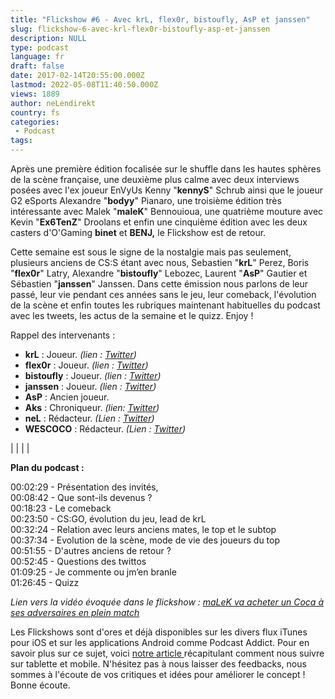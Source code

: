 ```yaml
---
title: "Flickshow #6 - Avec krL, flex0r, bistoufly, AsP et janssen"
slug: flickshow-6-avec-krl-flex0r-bistoufly-asp-et-janssen
description: NULL
type: podcast
language: fr
draft: false
date: 2017-02-14T20:55:00.000Z
lastmod: 2022-05-08T11:40:50.000Z
views: 1889
author: neLendirekt
country: fs
categories:
 - Podcast
tags:
---
```

Après une première édition focalisée sur le shuffle dans les hautes sphères de la scène française, une deuxième plus calme avec deux interviews posées avec l'ex joueur EnVyUs Kenny "**kennyS**" Schrub ainsi que le joueur G2 eSports Alexandre "**bodyy**" Pianaro, une troisième édition très intéressante avec Malek "**maleK**" Bennouioua, une quatrième mouture avec Kevin "**Ex6TenZ**" Droolans et enfin une cinquième édition avec les deux casters d'O'Gaming **binet** et **BENJ,** le Flickshow est de retour. 

Cette semaine est sous le signe de la nostalgie mais pas seulement, plusieurs anciens de CS:S étant avec nous, Sebastien "**krL**" Perez, Boris "**flex0r**" Latry, Alexandre "**bistoufly**" Lebozec, Laurent "**AsP**" Gautier et Sébastien "**janssen**" Janssen. Dans cette émission nous parlons de leur passé, leur vie pendant ces années sans le jeu, leur comeback, l'évolution de la scène et enfin toutes les rubriques maintenant habituelles du podcast avec les tweets, les actus de la semaine et le quizz. Enjoy !

Rappel des intervenants :

* **krL** : Joueur. _(lien : [Twitter](https://twitter.com/Perez%5FSebastien))_
* **flex0r** : Joueur. _(lien : [Twitter](https://twitter.com/flex0rCSGO))_
* **bistoufly** : Joueur. _(lien : [Twitter](https://twitter.com/bistoufly%5Fcs))_
* **janssen** : Joueur. _(lien : [Twitter](https://twitter.com/janssen%5Fcsgo))_
* **AsP** : Ancien joueur.
* **Aks** : Chroniqueur. _(lien: [Twitter](https://twitter.com/Aks%5Fcsgo))_
* **neL** : Rédacteur. _(Lien : [Twitter](https://twitter.com/neLendirekt))_
* **WESCOCO** : Rédacteur. _(Lien : [Twitter](https://twitter.com/WESCOCO%5F))_

|  |
|  |

  
**Plan du podcast :**

00:02:29 - Présentation des invités,  
00:08:42 - Que sont-ils devenus ?  
00:18:23 - Le comeback  
00:23:50 - CS:GO, évolution du jeu, lead de krL  
00:32:24 - Relation avec leurs anciens mates, le top et le subtop  
00:37:34 - Evolution de la scène, mode de vie des joueurs du top  
00:51:55 - D'autres anciens de retour ?  
00:52:45 - Questions des twittos  
01:09:25 - Je commente ou jm’en branle  
01:26:45 - Quizz

_Lien vers la vidéo évoquée dans le flickshow : [maLeK va acheter un Coca à ses adversaires en plein match](http://www.dailymotion.com/video/x2hidd%5Fepzhumiliation%5Ffun)_

Les Flickshows sont d'ores et déjà disponibles sur les divers flux iTunes pour iOS et sur les applications Android comme Podcast Addict. Pour en savoir plus sur ce sujet, voici [notre article ](/flash/comment-ecouter-le-flickshow-sur-telephone-et-tablette/209)récapitulant comment nous suivre sur tablette et mobile. N'hésitez pas à nous laisser des feedbacks, nous sommes à l'écoute de vos critiques et idées pour améliorer le concept ! Bonne écoute.
